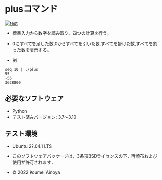 # plusコマンド
[![test](https://github.com/Kome-cyber/robosys2022/actions/workflows/test.yml/badge.svg)](https://github.com/Kome-cyber/robosys2022/actions/workflows/test.yml)

* 標準入力から数字を読み取り、四つの計算を行う。
* 0にすべてを足した数,0からすべてを引いた数,すべてを掛けた数,すべてを割った数を表示する。

* 例
```
seq 10 | ./plus
55
-55
3628800

```
## 必要なソフトウェア
* Python
 * テスト済みバージョン: 3.7～3.10
## テスト環境
* Ubuntu 22.04.1 LTS

 * このソフトウェアパッケージは，3条項BSDライセンスの下，再頒布および使用が許可されます．
  * © 2022 Koumei Ainoya

